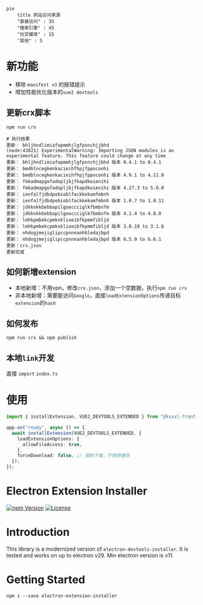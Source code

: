 ```mermaid
pie
    title 网站访问来源
    "直接访问" : 35
    "搜索引擎" : 45
    "社交媒体" : 15
    "其他" : 5
```

# 新功能

- 移除 `manifest v3` 的报错提示
- 增加性能优化版本的`vue2 devtools`

## 更新crx脚本

```
npm run crx

# 执行结果
更新： bhljhndlimiafopmmhjlgfpnnchjjbhd
(node:43821) ExperimentalWarning: Importing JSON modules is an experimental feature. This feature could change at any time
更新： bhljhndlimiafopmmhjlgfpnnchjjbhd 版本 0.4.1 to 0.4.1
更新： bmdblncegkenkacieihfhpjfppoconhi
更新： bmdblncegkenkacieihfhpjfppoconhi 版本 4.9.1 to 4.11.0
更新： fmkadmapgofadopljbjfkapdkoienihi
更新： fmkadmapgofadopljbjfkapdkoienihi 版本 4.27.3 to 5.0.0
更新： ienfalfjdbdpebioblfackkekamfmbnh
更新： ienfalfjdbdpebioblfackkekamfmbnh 版本 1.0.7 to 1.0.11
更新： jdkknkkbebbapilgoeccciglkfbmbnfm
更新： jdkknkkbebbapilgoeccciglkfbmbnfm 版本 4.1.4 to 4.8.0
更新： lmhkpmbekcpmknklioeibfkpmmfibljd
更新： lmhkpmbekcpmknklioeibfkpmmfibljd 版本 3.0.19 to 3.1.6
更新： nhdogjmejiglipccpnnnanhbledajbpd
更新： nhdogjmejiglipccpnnnanhbledajbpd 版本 6.5.0 to 6.6.1
更新：crx.json
更新完成
```

## 如何新增extension
  - 本地新增：不用vpn，修改`crx.json`，添加一个空数据，执行`npm run crx`
  - 非本地新增：需要能访问`Google`，直接`loadExtensionOptions`传递目标`extension`的`hash`

## 如何发布
```
npm run crx && npm publish
```

## 本地`link`开发
直接 `import` `index.ts` 

# 使用

```typescript
import { installExtension, VUE2_DEVTOOLS_EXTENDED } from "@kxxxl-front-end/electron-extension-installer";

app.on("ready", async () => {
  await installExtension(VUE2_DEVTOOLS_EXTENDED, {
    loadExtensionOptions: {
      allowFileAccess: true,
    },
    forceDownload: false, // 强制下载，不使用缓存
  });
});
```

# Electron Extension Installer

[![npm Version](https://img.shields.io/npm/v/electron-extension-installer.svg)](https://www.npmjs.com/package/electron-extension-installer) [![License](https://img.shields.io/npm/l/electron-extension-installer.svg)](https://www.npmjs.com/package/electron-extension-installer)

# Introduction

This library is a modernized version of `electron-devtools-installer`. It is tested and works on up to electron v29. Min electron version is v11.

# Getting Started

```
npm i --save electron-extension-installer
```
